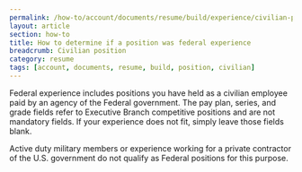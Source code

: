 ```yaml
---
permalink: /how-to/account/documents/resume/build/experience/civilian-position/
layout: article
section: how-to
title: How to determine if a position was federal experience
breadcrumb: Civilian position
category: resume
tags: [account, documents, resume, build, position, civilian]
---
```


Federal experience includes positions you have held as a civilian employee paid by an agency of the Federal government. The pay plan, series, and grade fields refer to Executive Branch competitive positions and are not mandatory fields. If your experience does not fit, simply leave those fields blank.

Active duty military members or experience working for a private contractor of the U.S. government do not qualify as Federal positions for this purpose.